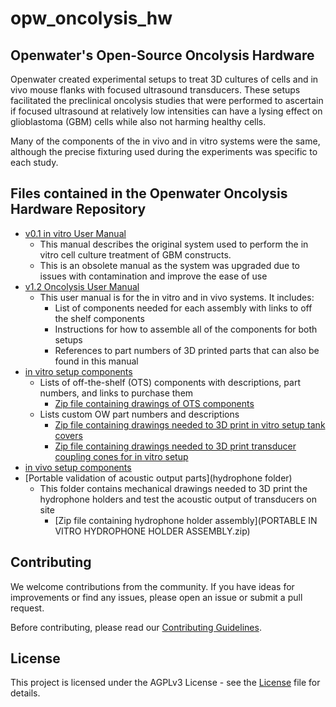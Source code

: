 # opw_oncolysis_hw
## Openwater's Open-Source Oncolysis Hardware

Openwater created experimental setups to treat 3D cultures of cells and in vivo mouse flanks with focused ultrasound transducers. These setups facilitated the preclinical oncolysis studies that were performed to ascertain if focused ultrasound at relatively low intensities can have a lysing effect on glioblastoma (GBM) cells while also not harming healthy cells.

Many of the components of the in vivo and in vitro systems were the same, although the precise fixturing used during the experiments was specific to each study.

## Files contained in the Openwater Oncolysis Hardware Repository
* [v0.1 in vitro User Manual](in%20vitro%20setup/v0.1/Oncolysis%20in%20vitro%20only%20User%20Manual%20(V0.1).pdf)
  * This manual describes the original system used to perform the in vitro cell culture treatment of GBM constructs.
  * This is an obsolete manual as the system was upgraded due to issues with contamination and improve the ease of use
* [v1.2 Oncolysis User Manual](Oncolysis%20User%20Manual%20(V1.2).pdf)
  * This user manual is for the in vitro and in vivo systems. It includes:
    * List of components needed for each assembly with links to off the shelf components
    * Instructions for how to assemble all of the components for both setups
    * References to part numbers of 3D printed parts that can also be found in this manual
* [in vitro setup components](in%20vitro%20setup/ONC%20tank%20parts%20in%20vitro.pdf)
  * Lists of off-the-shelf (OTS) components with descriptions, part numbers, and links to purchase them
    * [Zip file containing drawings of OTS components](in%20vitro%20setup/OTS%20ONC%20parts.zip)
  * Lists custom OW part numbers and descriptions
    * [Zip file containing drawings needed to 3D print in vitro setup tank covers](in%20vitro%20setup/ONC%20tank%20covers.zip) 
    * [Zip file containing drawings needed to 3D print transducer coupling cones for in vitro setup](in%20vitro%20setup/ONC%20coupling%20cones.zip)
* [in vivo setup components](in%20vivo%20setup)
* [Portable validation of acoustic output parts](hydrophone folder)
  * This folder contains mechanical drawings needed to 3D print the hydrophone holders and test the acoustic output of transducers on site
    * [Zip file containing hydrophone holder assembly](PORTABLE IN VITRO HYDROPHONE HOLDER ASSEMBLY.zip)

## Contributing

We welcome contributions from the community. If you have ideas for improvements or find any issues, please open an issue or submit a pull request.

Before contributing, please read our [Contributing Guidelines](CONTRIBUTING.md).

## License

This project is licensed under the AGPLv3 License - see the [License](LICENSE) file for details.
